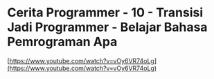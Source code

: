 # Cerita Programmer - 10 - Transisi Jadi Programmer - Belajar Bahasa Pemrograman Apa

[https://www.youtube.com/watch?v=vOy6VR74oLg](https://www.youtube.com/watch?v=vOy6VR74oLg)
